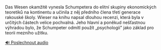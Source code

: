 
Das Wesen okamžitě vynesla Schumpetera do elitní skupiny ekonomických teoretiků na kontinentu a učinila z něj předního člena třetí generace rakouské školy. Wieser na knihu napsal dlouhou recenzi, která byla v určitých částech velice pochvalná. Jeho hlavní a poněkud nešťastnou výhradou bylo, že Schumpeter odmítl použít „psychologii" jako základ pro teorii mezního užitku.

[🔊 Poslechnout audio](/data/7-paragraphs/audio/chapter_174/para_006-Das-Wesen-okamit-vynesla-Schumpetera-do-elitn-s.mp3)
